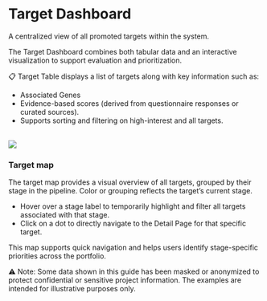 # Target Dashboard

A centralized view of all promoted targets within the system.

The Target Dashboard combines both tabular data and an interactive visualization to support evaluation and prioritization.

📋 Target Table displays a list of targets along with key information such as:
- Associated Genes
- Evidence-based scores (derived from questionnaire responses or curated sources).
- Supports sorting and filtering on high-interest and all targets.

<br />
<img src="/daikon/img/UserGuide/Targets/TargetDashboard.png" />

<h3>Target map</h3>
The target map provides a visual overview of all targets, grouped by their stage in the pipeline. 
Color or grouping reflects the target’s current stage. 

- Hover over a stage label to temporarily highlight and filter all targets associated with that stage. 
- Click on a dot to directly navigate to the Detail Page for that specific target.

This map supports quick navigation and helps users identify stage-specific priorities across the portfolio.


⚠️ Note: Some data shown in this guide has been masked or anonymized to protect confidential or sensitive project information. The examples are intended for illustrative purposes only.